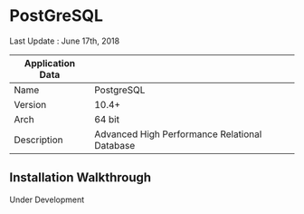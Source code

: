 # PostGreSQL

Last Update : June 17th, 2018

| Application Data ||
| ---| --- |
| Name        | PostgreSQL |
| Version     | 10.4+ |
| Arch        | 64 bit |
| Description | Advanced High Performance Relational Database |

## Installation Walkthrough
Under Development